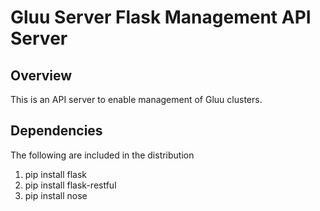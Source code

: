 # Gluu Server Flask Management API Server

## Overview

This is an API server to enable management of Gluu clusters.

## Dependencies
The following are included in the distribution 
1. pip install flask
2. pip install flask-restful
3. pip install nose

